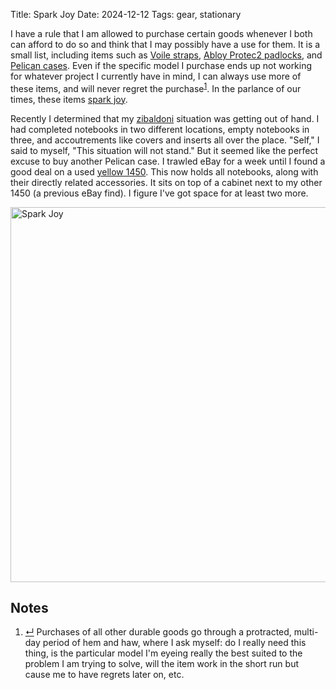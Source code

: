 Title: Spark Joy
Date: 2024-12-12
Tags: gear, stationary

I have a rule that I am allowed to purchase certain goods whenever I both can afford to do so and think that I may possibly have a use for them. It is a small list, including items such as [Voile straps](https://www.voile.com/voile-straps.html), [Abloy Protec2 padlocks](https://securitysnobs.com/Padlocks/), and [Pelican cases](https://www.pelican.com/us/en/products/cases/). Even if the specific model I purchase ends up not working for whatever project I currently have in mind, I can always use more of these items, and will never regret the purchase<sup class="footnote-ref" id="fnref:hemhaw"><a rel="footnote" href="#fn:hemhaw" title="see footnote">1</a></sup>. In the parlance of our times, these items [spark joy](/2017/07/folding/).

Recently I determined that my [zibaldoni](https://en.wikipedia.org/wiki/Zibaldone) situation was getting out of hand. I had completed notebooks in two different locations, empty notebooks in three, and accoutrements like covers and inserts all over the place. "Self," I said to myself, "This situation will not stand." But it seemed like the perfect excuse to buy another Pelican case. I trawled eBay for a week until I found a good deal on a used [yellow 1450](https://www.pelican.com/us/en/product/cases/protector/1450/?sku=1450-001-240). This now holds all notebooks, along with their directly related accessories. It sits on top of a cabinet next to my other 1450 (a previous eBay find). I figure I've got space for at least two more.

<a href="https://www.flickr.com/photos/pigmonkey/54200003782/in/dateposted/" title="Spark Joy"><img src="https://live.staticflickr.com/65535/54200003782_9df70631e0_c.jpg" width="800" height="600" alt="Spark Joy"/></a>

<div id="footnotes">
    <h2>Notes</h2>
    <ol>
        <li id="fn:hemhaw"><a rev="footnote" href="#fnref:hemhaw" class="footnote-return" title="return to article">&crarr;</a> Purchases of all other durable goods go through a protracted, multi-day period of hem and haw, where I ask myself: do I really need this thing, is the particular model I'm eyeing really the best suited to the problem I am trying to solve, will the item work in the short run but cause me to have regrets later on, etc.</li>
    </ol>
</div>
